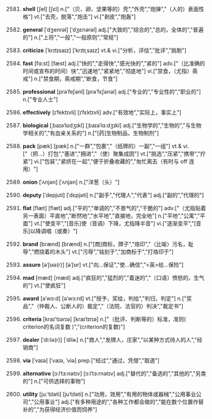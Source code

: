 2581. **shell**
[ʃel]  [ʃɛl]
n.["（贝、卵、坚果等的）壳","外壳","炮弹","（人的）表面性格"]  vt.["去壳，脱落","炮击"]  vi.["剥皮","炮轰"]  

2582. **general**
[ˈdʒenrəl]  [ˈdʒɛnərəl]
adj.["大致的","综合的","总的，全体的","普遍的"]  n.["上将","一般","一般原则","常规"]  

2583. **criticize**
[ˈkrɪtɪsaɪz]  [ˈkrɪtɪˌsaɪz]
vt.& vi.["分析，评估","批评","挑剔"]  

2584. **fast**
[fɑ:st]  [fæst]
adj.["快的","走得快","感光快的","紧的"]  adv.["（比准确的时间或宣布的时间）快","迅速地","紧紧地","彻底地"]  vi.["禁食，（尤指）斋戒"]  n.["禁食期，斋戒期","断食，节食"]  

2585. **professional**
[prəˈfeʃənl]  [prəˈfɛʃənəl]
adj.["专业的","专业性的","职业的"]  n.["专业人士"]  

2586. **effectively**
[ɪˈfektɪvli]  [ɪˈfɛktɪvli]
adv.["有效地","实际上，事实上"]  

2587. **biological**
[ˌbaɪəˈlɒdʒɪkl]  [ˌbaɪəˈlɑ:dʒɪkl]
adj.["生物学的","生物的","与生物学相关的","有血亲关系的"]  n.["[药]生物制品，生物制剂"]  

2588. **pack**
[pæk]  [pæk]
n.["一群","包裹","（纸牌的）一副","一组"]  vt.& vi.["（把…）打包","塞进","拥进","（使）聚集成团"]  vt.["挑选","压紧","携带","拧紧"]  vi.["包装","紧挤在一起","便于折叠收藏的","匆忙离去（有时与 off 连用）"]  

2589. **onion**
[ˈʌnjən]  [ˈʌnjən]
n.["洋葱（头）"]  

2590. **deputy**
[ˈdepjuti]  [ˈdɛpjəti]
n.["副手","代理人","代表"]  adj.["副的","代理的"]  

2591. **flat**
[flæt]  [flæt]
adj.["平的","单调的","不景气的","干脆的"]  adv.["（尤指贴着另一表面）平直地","断然地","水平地","直接地，完全地"]  n.["平地","公寓","平面"]  vt.["使变平","[音乐]使（音调）下降，尤指降半音"]  vi.["逐渐变平","[音乐]以降调唱（或奏）"]  

2592. **brand**
[brænd]  [brænd]
n.["[商]商标，牌子","烙印","〈比喻〉污名，耻辱","燃烧着的木头"]  vt.["污辱","铭刻于","加商标于","打烙印于"]  

2593. **assure**
[əˈʃʊə(r)]  [əˈʃʊr]
vt.["向…保证","使…确信","<英>给…保险"]  

2594. **mad**
[mæd]  [mæd]
adj.["疯狂的","猛烈的","着迷的","〔口语〕愤怒的，生气的"]  vt.["使疯狂"]  

2595. **award**
[əˈwɔ:d]  [əˈwɔ:rd]
vt.["授予，奖给，判给","判归，判定"]  n.["奖品","（仲裁人、公断人的）裁定","（法院、法官的）判决","裁定书"]  

2596. **criteria**
[kraɪ'tɪərɪə]  [kraɪˈtɪrɪə]
n.["（批评、判断等的）标准，准则( criterion的名词复数 )","(criterion的复数)"]  

2597. **dealer**
[ˈdi:lə(r)]  [ˈdilɚ]
n.["商人","发牌人，庄家","以某种方式待人的人","经销商"]  

2598. **via**
[ˈvaɪə]  [ˈvaɪə, ˈviə]
prep.["经过","通过，凭借","取道"]  

2599. **alternative**
[ɔ:lˈtɜ:nətɪv]  [ɔ:lˈtɜ:rnətɪv]
adj.["替代的","备选的","其他的","另类的"]  n.["可供选择的事物"]  

2600. **utility**
[ju:ˈtɪləti]  [juˈtɪləti]
n.["功用，效用","有用的物体或器械","公用事业公司","公用事业"]  adj.["有多种用途的","各种工作都会做的","能在数个位置作替补的","为获得经济价值而饲养"]  

